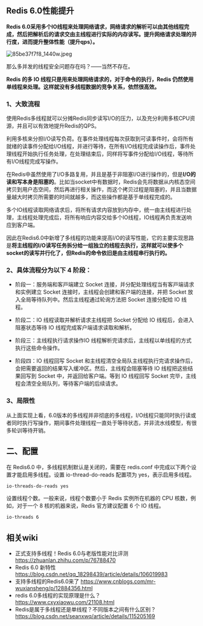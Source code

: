 ## Redis 6.0性能提升



**Redis 6.0采用多个IO线程来处理网络请求，网络请求的解析可以由其他线程完成，然后把解析后的请求交由主线程进行实际的内存读写。提升网络请求处理的并行度，进而提升整体性能（提升qps）。**

![85be37f7f8_1440w.jpeg](https://pic.imgdb.cn/item/625bc676239250f7c5b1715c.jpg)

那么多并发的线程安全问题存在吗？——当然不存在。

**Redis 的多 IO 线程只是用来处理网络请求的，对于命令的执行，Redis 仍然使用单线程来处理。这样就没有多线程数据的竞争关系，依然很高效。**

### 1、大致流程
使用Redis多线程就可以分摊Redis同步读写I/O的压力，以及充分利用多核CPU资源，并且可以有效地提升Redis的QPS。

利用多核来分担I/O读写负荷。在事件处理线程每次获取到可读事件时，会将所有就绪的读事件分配给I/O线程，并进行等待，在所有I/O线程完成读操作后，事件处理线程开始执行任务处理，在处理结束后，同样将写事件分配给I/O线程，等待所有I/O线程完成写操作。

在Redis中虽然使用了I/O多路复用，并且是基于非阻塞I/O进行操作的，但是**I/O的读和写本身是阻塞的**。比如当socket中有数据时，Redis会先将数据从内核态空间拷贝到用户态空间，然后再进行相关操作，而这个拷贝过程是阻塞的，并且当数据量越大时拷贝所需要的时间就越多，而这些操作都是基于单线程完成的。

多个IO线程读取网络请求后，将所有请求内容放到内存中，统一由主线程进行处理，主线程处理完成后，将所有响应内容交给多个IO线程，IO线程再负责发送响应到客户端。

因此在Redis6.0中新增了多线程的功能来提高I/O的读写性能，它的主要实现思路是**将主线程的I/O读写任务拆分给一组独立的线程去执行，这样就可以使多个socket的读写并行化了，但Redis的命令依旧是由主线程串行执行的。**

### 2、具体流程分为以下 4 阶段：
* 阶段⼀：服务端和客⼾端建立 Socket 连接，并分配处理线程当有客⼾端请求和实例建立 Socket 连接时，主线程会创建和客户端的连接，并把 Socket 放入全局等待队列中。然后主线程通过轮询方法把 Socket 连接分配给 IO 线程。

* 阶段⼆：IO 线程读取并解析请求主线程把 Socket 分配给 IO 线程后，会进⼊阻塞状态等待 IO 线程完成客户端请求读取和解析。

* 阶段三：主线程执⾏请求操作IO 线程解析完请求后，主线程以单线程的⽅式执⾏这些命令操作。

* 阶段四：IO 线程回写 Socket 和主线程清空全局队主线程执行完请求操作后，会把需要返回的结果写入缓冲区。然后，主线程会阻塞等待 IO 线程把这些结果回写到 Socket 中，并返回给客户端。等到 IO 线程回写 Socket 完毕，主线程会清空全局队列，等待客户端的后续请求。


### 3、局限性
从上面实现上看，6.0版本的多线程并非彻底的多线程，I/O线程只能同时执行读或者同时执行写操作，期间事件处理线程一直处于等待状态，并非流水线模型，有很多轮训等待开销。

## 二、配置
在 Redis6.0 中，多线程机制默认是关闭的，需要在 redis.conf 中完成以下两个设置才能启用多线程。设置 io-thread-do-reads 配置项为 yes，表示启用多线程。

```sh
io-threads-do-reads yes
```

设置线程个数。⼀般来说，线程个数要小于 Redis 实例所在机器的 CPU 核数，例如，对于⼀个 8 核的机器来说，Redis 官⽅建议配置 6 个 IO 线程。
```sh
io-threads 6
```


## 相关wiki
* 正式支持多线程！Redis 6.0与老版性能对比评测 https://zhuanlan.zhihu.com/p/76788470
* Redis 6.0 新特性 https://blog.csdn.net/qq_18298439/article/details/106019983
* 支持多线程的Redis6.0来了  https://www.cnblogs.com/mr-wuxiansheng/p/12884356.html
* redis 6.0多线程的实现原理是什么？ https://www.cxyxiaowu.com/21108.html
* Redis是属于多线程还是单线程？不同版本之间有什么区别？https://blog.csdn.net/seanxwq/article/details/115205169